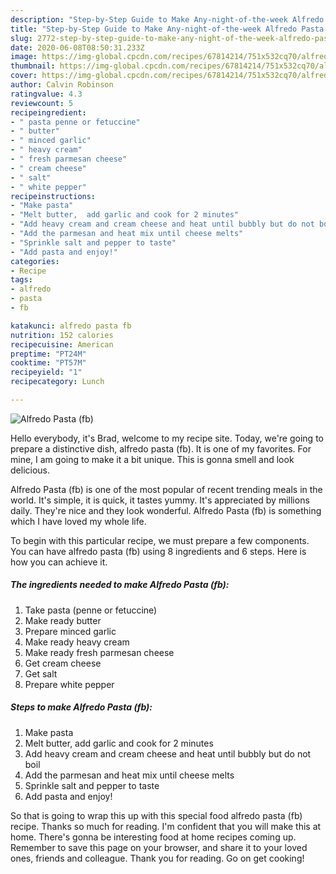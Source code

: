 ```yaml
---
description: "Step-by-Step Guide to Make Any-night-of-the-week Alfredo Pasta (fb)"
title: "Step-by-Step Guide to Make Any-night-of-the-week Alfredo Pasta (fb)"
slug: 2772-step-by-step-guide-to-make-any-night-of-the-week-alfredo-pasta-fb
date: 2020-06-08T08:50:31.233Z
image: https://img-global.cpcdn.com/recipes/67814214/751x532cq70/alfredo-pasta-fb-recipe-main-photo.jpg
thumbnail: https://img-global.cpcdn.com/recipes/67814214/751x532cq70/alfredo-pasta-fb-recipe-main-photo.jpg
cover: https://img-global.cpcdn.com/recipes/67814214/751x532cq70/alfredo-pasta-fb-recipe-main-photo.jpg
author: Calvin Robinson
ratingvalue: 4.3
reviewcount: 5
recipeingredient:
- " pasta penne or fetuccine"
- " butter"
- " minced garlic"
- " heavy cream"
- " fresh parmesan cheese"
- " cream cheese"
- " salt"
- " white pepper"
recipeinstructions:
- "Make pasta"
- "Melt butter,  add garlic and cook for 2 minutes"
- "Add heavy cream and cream cheese and heat until bubbly but do not boil"
- "Add the parmesan and heat mix until cheese melts"
- "Sprinkle salt and pepper to taste"
- "Add pasta and enjoy!"
categories:
- Recipe
tags:
- alfredo
- pasta
- fb

katakunci: alfredo pasta fb 
nutrition: 152 calories
recipecuisine: American
preptime: "PT24M"
cooktime: "PT57M"
recipeyield: "1"
recipecategory: Lunch

---
```



![Alfredo Pasta (fb)](https://img-global.cpcdn.com/recipes/67814214/751x532cq70/alfredo-pasta-fb-recipe-main-photo.jpg)

Hello everybody, it's Brad, welcome to my recipe site. Today, we're going to prepare a distinctive dish, alfredo pasta (fb). It is one of my favorites. For mine, I am going to make it a bit unique. This is gonna smell and look delicious.

Alfredo Pasta (fb) is one of the most popular of recent trending meals in the world. It's simple, it is quick, it tastes yummy. It's appreciated by millions daily. They're nice and they look wonderful. Alfredo Pasta (fb) is something which I have loved my whole life.




To begin with this particular recipe, we must prepare a few components. You can have alfredo pasta (fb) using 8 ingredients and 6 steps. Here is how you can achieve it.

<!--inarticleads1-->

##### The ingredients needed to make Alfredo Pasta (fb):

1. Take  pasta (penne or fetuccine)
1. Make ready  butter
1. Prepare  minced garlic
1. Make ready  heavy cream
1. Make ready  fresh parmesan cheese
1. Get  cream cheese
1. Get  salt
1. Prepare  white pepper




<!--inarticleads2-->

##### Steps to make Alfredo Pasta (fb):

1. Make pasta
1. Melt butter,  add garlic and cook for 2 minutes
1. Add heavy cream and cream cheese and heat until bubbly but do not boil
1. Add the parmesan and heat mix until cheese melts
1. Sprinkle salt and pepper to taste
1. Add pasta and enjoy!




So that is going to wrap this up with this special food alfredo pasta (fb) recipe. Thanks so much for reading. I'm confident that you will make this at home. There's gonna be interesting food at home recipes coming up. Remember to save this page on your browser, and share it to your loved ones, friends and colleague. Thank you for reading. Go on get cooking!
